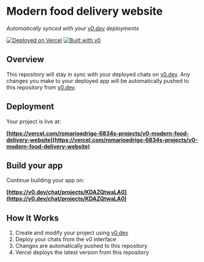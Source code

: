 # Modern food delivery website

*Automatically synced with your [v0.dev](https://v0.dev) deployments*

[![Deployed on Vercel](https://img.shields.io/badge/Deployed%20on-Vercel-black?style=for-the-badge&logo=vercel)](https://vercel.com/romarioedrigo-6834s-projects/v0-modern-food-delivery-website)
[![Built with v0](https://img.shields.io/badge/Built%20with-v0.dev-black?style=for-the-badge)](https://v0.dev/chat/projects/KDAZQtwaLA0)

## Overview

This repository will stay in sync with your deployed chats on [v0.dev](https://v0.dev).
Any changes you make to your deployed app will be automatically pushed to this repository from [v0.dev](https://v0.dev).

## Deployment

Your project is live at:

**[https://vercel.com/romarioedrigo-6834s-projects/v0-modern-food-delivery-website](https://vercel.com/romarioedrigo-6834s-projects/v0-modern-food-delivery-website)**

## Build your app

Continue building your app on:

**[https://v0.dev/chat/projects/KDAZQtwaLA0](https://v0.dev/chat/projects/KDAZQtwaLA0)**

## How It Works

1. Create and modify your project using [v0.dev](https://v0.dev)
2. Deploy your chats from the v0 interface
3. Changes are automatically pushed to this repository
4. Vercel deploys the latest version from this repository